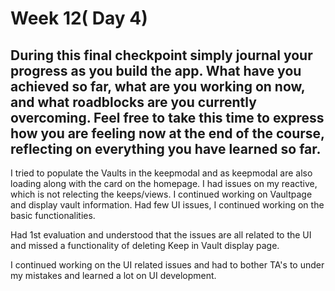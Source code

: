 # Week 12( Day 4)

## During this final checkpoint simply journal your progress as you build the app. What have you achieved so far, what are you working on now, and what roadblocks are you currently overcoming. Feel free to take this time to express how you are feeling now at the end of the course, reflecting on everything you have learned so far.

I tried to populate the Vaults in the keepmodal and as keepmodal are also loading along with the card on the homepage. I had issues on my reactive, which is not relecting the keeps/views. I continued working on Vaultpage and display vault information. Had few UI issues, I continued working on the basic functionalities.

Had 1st evaluation and understood that the issues are all related to the UI and missed a functionality of deleting Keep in Vault display page.

I continued working on the UI related issues and had to bother TA's to under my mistakes and learned a lot on UI development.
